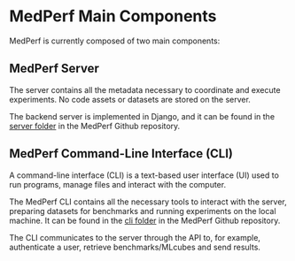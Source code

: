 # MedPerf Main Components 

MedPerf is currently composed of two main components:

## MedPerf Server 

The server contains all the metadata necessary to coordinate and execute experiments. No code assets or datasets are stored on the server.

The backend server is implemented in Django, and it can be found in the [server folder](https://github.com/mlcommons/medperf/tree/main/server) in the MedPerf Github repository. 

## MedPerf Command-Line Interface (CLI) 

A command-line interface (CLI) is a text-based user interface (UI) used to run programs, manage files and interact with the computer. 

The MedPerf CLI contains all the necessary tools to interact with the server, preparing datasets for benchmarks and running experiments on the local machine. It can be found in the [cli folder](https://github.com/mlcommons/medperf/tree/main/cli) in the MedPerf Github repository. 

The CLI communicates to the server through the API to, for example, authenticate a user, retrieve benchmarks/MLcubes and send results.
